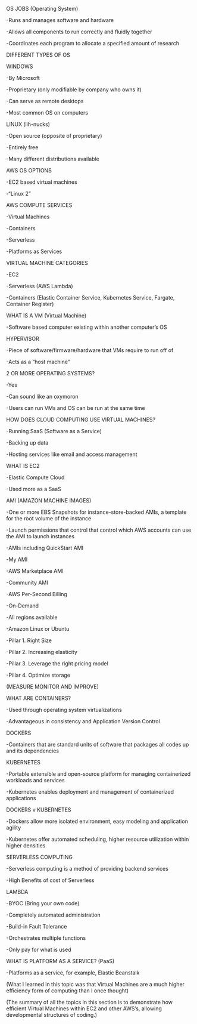 OS JOBS (Operating System) 

-Runs and manages software and hardware 

-Allows all components to run correctly and fluidly together 

-Coordinates each program to allocate a specified amount of research 

DIFFERENT TYPES OF OS 

WINDOWS 

-By Microsoft 

-Proprietary (only modifiable by company who owns it) 

-Can serve as remote desktops 

-Most common OS on computers 

LINUX (lih-nucks) 

-Open source (opposite of proprietary) 

-Entirely free 

-Many different distributions available 

AWS OS OPTIONS 

-EC2 based virtual machines 

-“Linux 2” 

AWS COMPUTE SERVICES 

-Virtual Machines 

-Containers 

-Serverless 

-Platforms as Services 

VIRTUAL MACHINE CATEGORIES 

-EC2 

-Serverless (AWS Lambda) 

-Containers (Elastic Container Service, Kubernetes Service, Fargate, Container Register) 

WHAT IS A VM (Virtual Machine) 

-Software based computer existing within another computer’s OS 

HYPERVISOR 

-Piece of software/firmware/hardware that VMs require to run off of 

-Acts as a “host machine” 

 

 

2 OR MORE OPERATING SYSTEMS? 

-Yes 

-Can sound like an oxymoron 

-Users can run VMs and OS can be run at the same time 

HOW DOES CLOUD COMPUTING USE VIRTUAL MACHINES? 

-Running SaaS (Software as a Service) 

-Backing up data 

-Hosting services like email and access management 

WHAT IS EC2 

-Elastic Compute Cloud 

-Used more as a SaaS 

AMI (AMAZON MACHINE IMAGES) 

-One or more EBS Snapshots for instance-store-backed AMIs, a template for the root volume of the instance 

-Launch permissions that control that control which AWS accounts can use the AMI to launch instances 

-AMIs including QuickStart AMI 

-My AMI 

-AWS Marketplace AMI 

-Community AMI 

-AWS Per-Second Billing 

-On-Demand 

-All regions available 

-Amazon Linux or Ubuntu 

-Pillar 1. Right Size 

-Pillar 2. Increasing elasticity 

-Pillar 3. Leverage the right pricing model 

-Pillar 4. Optimize storage 

(MEASURE MONITOR AND IMPROVE) 

WHAT ARE CONTAINERS? 

-Used through operating system virtualizations 

-Advantageous in consistency and Application Version Control 

 

 

 

DOCKERS 

-Containers that are standard units of software that packages all codes up and its dependencies 

KUBERNETES 

-Portable extensible and open-source platform for managing containerized workloads and services 

-Kubernetes enables deployment and management of containerized applications 

DOCKERS v KUBERNETES 

-Dockers allow more isolated environment, easy modeling and application agility 

-Kubernetes offer automated scheduling, higher resource utilization within higher densities 

SERVERLESS COMPUTING 

-Serverless computing is a method of providing backend services 

-High Benefits of cost of Serverless 

LAMBDA 

-BYOC (Bring your own code) 

-Completely automated administration 

-Build-in Fault Tolerance 

-Orchestrates multiple functions 

-Only pay for what is used 

WHAT IS PLATFORM AS A SERVICE? (PaaS) 

-Platforms as a service, for example, Elastic Beanstalk 

(What I learned in this topic was that Virtual Machines are a much higher efficiency form of computing than I once thought) 

 

(The summary of all the topics in this section is to demonstrate how efficient Virtual Machines within EC2 and other AWS’s, allowing developmental structures of coding.) 
